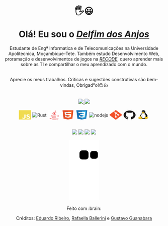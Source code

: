 <div>
  <h1 align="center"><p><span>&#128400;</span>😃️</p>Olá! Eu sou o <a href="https://www.instagram.com/delfim_dos_anjos/"><i>Delfim dos Anjos</i></a> </h1>
  <p align="center">Estudante de Engª Informatica e de Telecomunicações na Universidade Apolitecnica, Moçambique-Tete. Também estudo Desenvolvimento Web, proramação e desenvolvimentos de jogos na <a href="https://recode.org.br/cursos/"><i>RECODE</i></a>, quero aprender mais sobre as TI e compartilhar o meu aprendizado com o mundo.
  </a><br>
  <br>
  
  <p align="center">Aprecie os meus trabalhos. Criticas e sugestões construtivas são bem-vindas, Obrigadºo!😉️<span>&#128077;</span></h2>
</div>


<!-- <h1 align="center"> 
  Recode
</h1>

<p align="center"><i>"A RECODE é uma escola com cursos online e gratuitos para qualquer pessoa que deseja construir uma carreira de sucesso em tecnologia."</i></p> -->

##

<!--==== My GitHub Stats ====-->
<div align="center">
  <a href="https://github.com/Delfim-dos-Anjos">
    <img height="160em" src="https://github-readme-stats.vercel.app/api?username=Delfim-dos-Anjos&count_private=true&include_all_commits=true&show_icons=true&theme=dark&hide_border=false&show_owner=true"/>
    <img height="160em" src="https://github-readme-stats.vercel.app/api/top-langs/?username=Delfim-dos-Anjos&theme=dark&hide_border=false&&layout=compact"/>
  </a>
</div>

<!--==== Linguagens de programação que conheço ====-->
<div align="center" valign="top"><br>
  <img align="center" alt="Js" height="30" width="40" src="https://raw.githubusercontent.com/devicons/devicon/master/icons/javascript/javascript-plain.svg">
          
  <img align="center" alt="Rust" height="30" width="40" src="https://cdn.jsdelivr.net/gh/devicons/devicon/icons/rust/rust-plain.svg">
  <img align="center" alt="java" height="30" width="40" src="https://raw.githubusercontent.com/devicons/devicon/master/icons/java/java-plain.svg">
  <img align="center" alt="HTML" height="30" width="40" src="https://raw.githubusercontent.com/devicons/devicon/master/icons/html5/html5-original.svg">
  <img align="center" alt="CSS" height="30" width="40" src="https://raw.githubusercontent.com/devicons/devicon/master/icons/css3/css3-original.svg">
  <img align="center" alt="nodejs" height="30" width="40" src="https://cdn.worldvectorlogo.com/logos/nodejs-icon.svg">
  <img align="center" alt="git" height="30" width="40" src="https://raw.githubusercontent.com/devicons/devicon/master/icons/git/git-original.svg">
 <img align="center" alt="github" height="30" width="40" src="https://raw.githubusercontent.com/devicons/devicon/master/icons/github/github-original.svg">
  <img align="center" alt="linux" height="30" width="40" src="https://raw.githubusercontent.com/devicons/devicon/master/icons/linux/linux-original.svg">
</div><br>

<!--==== Contactos/Social media ====-->
<div align="center">
  
  <a href="https://www.instagram.com/delfim_dos_anjos/" target="_blank"><img src="https://img.shields.io/badge/-Instagram-%23E4405F?style=for-the-badge&logo=instagram&logoColor=white" target="_blank"></a>
  <a href="https://web.facebook.com/delfimdosanjosfumane" target="_blank"><img src="https://img.shields.io/badge/Facebook-1877F2?style=for-the-badge&logo=facebook&logoColor=white" target="_blank"></a>
  <a href="https://twitter.com/dellfim_dos" target="_blank"><img src="https://img.shields.io/badge/-twitter-%230077B5?style=for-the-badge&logo=twitter&logoColor=white" target="_blank"></a> 
  <a href="mailto:delfim.fumane@gmail.com"><img src="https://img.shields.io/badge/-Gmail-%23333?style=for-the-badge&logo=gmail&logoColor=white" target="_blank"></a>
</div>

<div align="center">
  
   ![Snake animation](https://github.com/Delfim-dos-Anjos/Delfim-dos-Anjos/blob/output/github-contribution-grid-snake.svg)
  
</div>

<div align="center">
  <p>Feito com :brain:</p>
  <p>Créditos: <a href="https://github.com/duribeiro/duribeiro">Eduardo Ribeiro</a>, <a href="https://github.com/rafaballerini">Rafaella Ballerini</a> e <a href="https://github.com/gustavoguanabara/html-css">Gustavo Guanabara</a></p>
</div>
